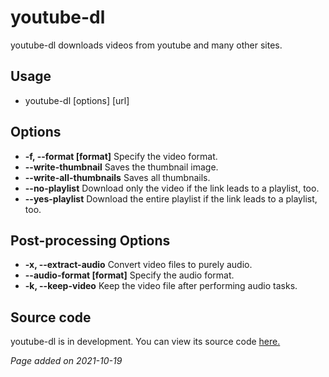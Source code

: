 # youtube-dl
youtube-dl downloads videos from youtube and many other sites.

## Usage
- youtube-dl [options] [url]

## Options
- **-f, --format [format]** Specify the video format.
- **--write-thumbnail** Saves the thumbnail image.
- **--write-all-thumbnails** Saves all thumbnails.
- **--no-playlist** Download only the video if the link leads to a playlist, too.
- **--yes-playlist** Download the entire playlist if the link leads to a playlist, too.

## Post-processing Options
- **-x, --extract-audio** Convert video files to purely audio.
- **--audio-format [format]** Specify the audio format.
- **-k, --keep-video** Keep the video file after performing audio tasks.

## Source code
youtube-dl is in development. You can view its source code [here.](https://github.com/ytdl-org/youtube-dl)

*Page added on 2021-10-19*


